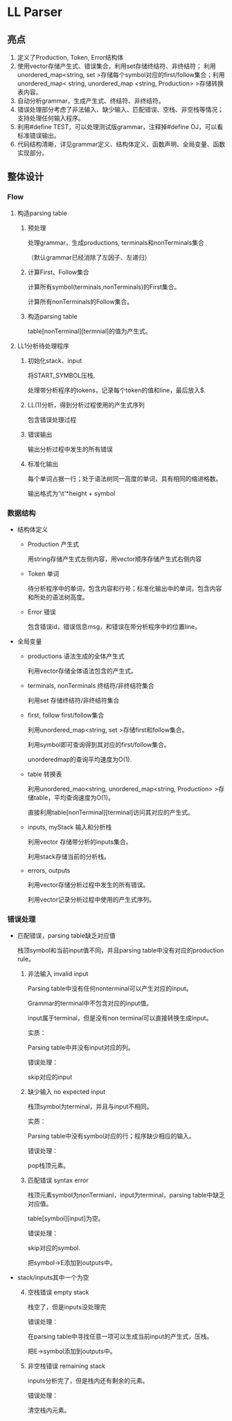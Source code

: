 # LL Parser

## 亮点

1. 定义了Production, Token, Error结构体
2. 使用vector存储产生式、错误集合，利用set存储终结符、非终结符；
利用unordered_map<string, set<string> >存储每个symbol对应的first/follow集合；利用unordered_map< string, unordered_map <string, Production> >存储转换表内容。
3. 自动分析grammar，生成产生式、终结符、非终结符。
4. 错误处理部分考虑了非法输入、缺少输入、匹配错误、空栈、非空栈等情况；支持处理任何输入程序。
5. 利用#define TEST，可以处理测试版grammar，注释掉#define OJ，可以看标准错误输出。
6. 代码结构清晰，详见grammar定义、结构体定义、函数声明、全局变量、函数实现部分。
  
## 整体设计
  
### Flow
1. 构造parsing table
    1. 预处理
  
        处理grammar，生成productions, terminals和nonTerminals集合
  
       （默认grammar已经消除了左因子、左递归）
  
    2. 计算First、Follow集合
  
        计算所有symbol(terminals,nonTerminals)的First集合。
  
        计算所有nonTerminals的Follow集合。
    3. 构造parsing table
  
        table[nonTerminal][termnial]的值为产生式。
  
2. LL1分析待处理程序
    1. 初始化stack、input
  
        将START_SYMBOL压栈.
  
        处理带分析程序的tokens，记录每个token的值和line，最后放入$.
  
    2. LL(1)分析，得到分析过程使用的产生式序列
  
        包含错误处理过程
  
    3. 错误输出
  
        输出分析过程中发生的所有错误
  
    4. 标准化输出
  
        每个单词占据一行；处于语法树同一高度的单词，具有相同的缩进格数。
  
        输出格式为'\t'*height +  symbol
### 数据结构
- 结构体定义
  - Production 产生式
  
    用string存储产生式左侧内容，用vector<string>顺序存储产生式右侧内容
  - Token 单词
  
    待分析程序中的单词，包含内容和行号；标准化输出中的单词，包含内容和所处的语法树高度。
  - Error 错误
  
    包含错误id，错误信息msg，和错误在带分析程序中的位置line。
- 全局变量
  - productions 语法生成的全体产生式
  
      利用vector<Production>存储全体语法包含的产生式。
  - terminals, nonTerminals  终结符/非终结符集合
  
      利用set<string> 存储终结符/非终结符集合
  - first, follow first/follow集合
  
      利用unordered_map<string, set<string> >存储first和follow集合。
  
      利用symbol即可查询得到其对应的first/follow集合。
  
      unorderedmap的查询平均速度为O(1).
  - table 转换表
  
      利用unordered_mao<string, unordered_map<string, Production> >存储table，平均查询速度为O(1)。
  
      直接利用table[nonTerminal][terminal]访问其对应的产生式。
  - inputs, myStack 输入和分析栈
  
      利用vector<Token> 存储带分析的inputs集合。
  
      利用stack<string>存储当前的分析栈。
  - errors, outputs
  
      利用vector<Error>存储分析过程中发生的所有错误。
  
      利用vector<Production>记录分析过程中使用的产生式序列。
### 错误处理
- 匹配错误，parsing table缺乏对应值
  
    栈顶symbol和当前input值不同，并且parsing table中没有对应的production rule。
  
  1. 非法输入  invalid input 
  
      Parsing table中没有任何nonterminal可以产生对应的input。
  
      Grammar的terminal中不包含对应的input值。
  
      input属于terminal，但是没有non terminal可以直接转换生成input。
  
      实质：
  
      Parsing table中并没有input对应的列。
  
      错误处理：
  
      skip对应的input
  
  2. 缺少输入 no expected input
  
      栈顶symbol为terminal，并且与input不相同。
  
      实质：
  
      Parsing table中没有symbol对应的行；程序缺少相应的输入。
  
      错误处理：
  
      pop栈顶元素。
  
  3. 匹配错误  syntax error
  
      栈顶元素symbol为nonTermianl，input为terminal，parsing table中缺乏对应值。
  
      table[symbol][input]为空。
  
      错误处理：
  
      skip对应的symbol.
  
      把symbol->E添加到outputs中。
  
- stack/inputs其中一个为空
  
  4. 空栈错误    empty stack
  
      栈空了，但是inputs没处理完
  
      错误处理：
  
      在parsing table中寻找任意一项可以生成当前input的产生式，压栈。
  
      把E->symbol添加到outputs中。
  
  5. 非空栈错误   remaining stack
  
      inputs分析完了，但是栈内还有剩余的元素。
  
      错误处理：
  
      清空栈内元素。
